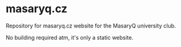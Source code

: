 # masaryq.cz

Repository for masaryq.cz website for the MasaryQ university club.

No building required atm, it's only a static website.
